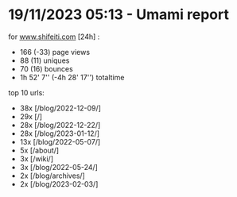 # 19/11/2023 05:13 - Umami report
for www.shifeiti.com [24h] :

 - 166 (-33) page views
 - 88 (11) uniques
 - 70 (16) bounces
 - 1h 52' 7'' (-4h 28' 17'') totaltime


top 10 urls:
 - 38x [/blog/2022-12-09/]
 - 29x [/]
 - 28x [/blog/2022-12-22/]
 - 28x [/blog/2023-01-12/]
 - 13x [/blog/2022-05-07/]
 - 5x [/about/]
 - 3x [/wiki/]
 - 3x [/blog/2022-05-24/]
 - 2x [/blog/archives/]
 - 2x [/blog/2023-02-03/]


